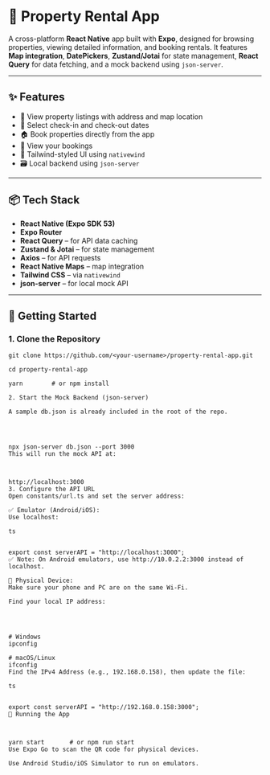 # 🏡 Property Rental App

A cross-platform **React Native** app built with **Expo**, designed for browsing properties, viewing detailed information, and booking rentals. It features **Map integration**, **DatePickers**, **Zustand/Jotai** for state management, **React Query** for data fetching, and a mock backend using `json-server`.

---

## ✨ Features

- 📍 View property listings with address and map location
- 📆 Select check-in and check-out dates
- 🏠 Book properties directly from the app
- 📂 View your bookings
- 🎨 Tailwind-styled UI using `nativewind`
- 🗃️ Local backend using `json-server`

---

## 📦 Tech Stack

- **React Native (Expo SDK 53)**
- **Expo Router**
- **React Query** – for API data caching
- **Zustand & Jotai** – for state management
- **Axios** – for API requests
- **React Native Maps** – map integration
- **Tailwind CSS** – via `nativewind`
- **json-server** – for local mock API

---

## 🚀 Getting Started

### 1. Clone the Repository

```
git clone https://github.com/<your-username>/property-rental-app.git

cd property-rental-app

yarn        # or npm install

2. Start the Mock Backend (json-server)

A sample db.json is already included in the root of the repo.




npx json-server db.json --port 3000
This will run the mock API at:



http://localhost:3000
3. Configure the API URL
Open constants/url.ts and set the server address:

✅ Emulator (Android/iOS):
Use localhost:

ts


export const serverAPI = "http://localhost:3000";
✅ Note: On Android emulators, use http://10.0.2.2:3000 instead of localhost.

📱 Physical Device:
Make sure your phone and PC are on the same Wi-Fi.

Find your local IP address:




# Windows
ipconfig

# macOS/Linux
ifconfig
Find the IPv4 Address (e.g., 192.168.0.158), then update the file:

ts


export const serverAPI = "http://192.168.0.158:3000";
📱 Running the App



yarn start       # or npm run start
Use Expo Go to scan the QR code for physical devices.

Use Android Studio/iOS Simulator to run on emulators.

```
